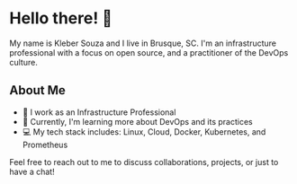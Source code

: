 # Hello there! 👋

My name is Kleber Souza and I live in Brusque, SC. I'm an infrastructure professional with a focus on open source, and a practitioner of the DevOps culture.

## About Me
- 🏢 I work as an Infrastructure Professional
- 🌱 Currently, I'm learning more about DevOps and its practices
- 💻 My tech stack includes: Linux, Cloud, Docker, Kubernetes, and Prometheus

Feel free to reach out to me to discuss collaborations, projects, or just to have a chat!
